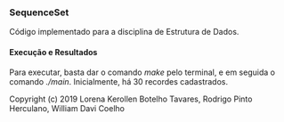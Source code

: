 ### SequenceSet

Código implementado para a disciplina de Estrutura de Dados.

#### Execução e Resultados

Para executar, basta dar o comando *make* pelo terminal, e em seguida o comando *./main*. Inicialmente, há 30 recordes cadastrados.

Copyright (c) 2019 Lorena Kerollen Botelho Tavares, Rodrigo Pinto Herculano, William Davi Coelho

